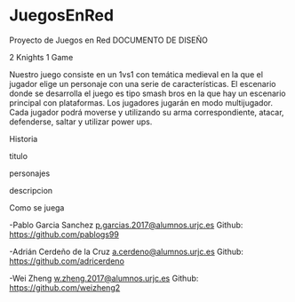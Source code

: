 # JuegosEnRed
Proyecto de Juegos en Red
DOCUMENTO DE DISEÑO

2 Knights 1 Game

Nuestro juego consiste en un 1vs1 con temática medieval en la que el jugador elige un personaje con una serie de características. El escenario donde se desarrolla el juego es tipo smash bros en la que hay un escenario principal con plataformas. Los jugadores jugarán en modo multijugador. Cada jugador podrá moverse y utilizando su arma correspondiente, atacar, defenderse, saltar y utilizar power ups. 

Historia

titulo

personajes

descripcion

Como se juega




-Pablo Garcia Sanchez
p.garcias.2017@alumnos.urjc.es
Github: https://github.com/pablogs99

-Adrián Cerdeño de la Cruz
a.cerdeno@alumnos.urjc.es
Github: https://github.com/adricerdeno

-Wei Zheng
w.zheng.2017@alumnos.urjc.es
Github: https://github.com/weizheng2
